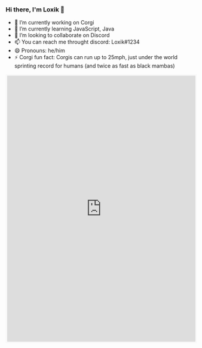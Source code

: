 ### Hi there, I'm Loxik 👋

- 🔭 I’m currently working on Corgi
- 🌱 I’m currently learning JavaScript, Java
- 👯 I’m looking to collaborate on Discord
- 📫 You can reach me throught discord: Loxik#1234
- 😄 Pronouns: he/him
- ⚡ Corgi fun fact: Corgis can run up to 25mph, just under the world sprinting record for humans (and twice as fast as black mambas)

<iframe id='kofiframe' src='https://ko-fi.com/notloxik/?hidefeed=true&widget=true&embed=true&preview=true' style='border:none;width:100%;padding:4px;background:#f9f9f9;' height='712' title='notloxik'></iframe>
